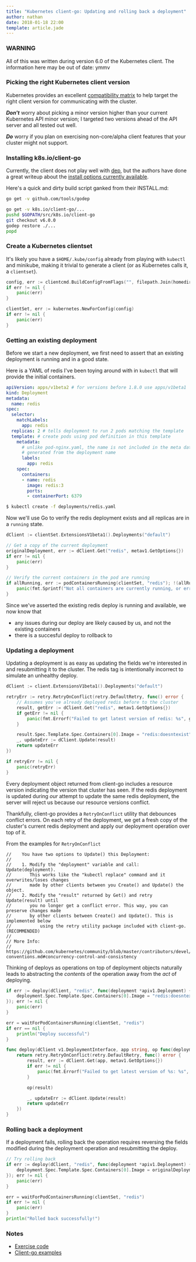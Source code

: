 ```yaml
---
title: "Kubernetes client-go: Updating and rolling back a deployment"
author: nathan
date: 2018-01-18 22:00
template: article.jade
---
```


<span class="more"></span>

### WARNING
All of this was written during version 6.0 of the Kubernetes client. The information here may be out of date: ymmv

### Picking the right Kubernetes client version

Kubernetes provides an excellent [compatibility matrix](https://github.com/kubernetes/client-go/tree/v6.0.0#compatibility-matrix) to help target the right client version for communicating with the cluster.

***Don't*** worry about picking a minor version higher than your current Kubernetes API minor version; I targeted two versions ahead of the API server and all tested out well.

***Do*** worry if you plan on exercising non-core/alpha client features that your cluster might not support.

### Installing k8s.io/client-go

Currently, the client does not play well with [dep](https://github.com/golang/dep), but the authors have done a great writeup about the [install options currently available](https://github.com/kubernetes/client-go/blob/master/INSTALL.md).

Here's a quick and dirty build script ganked from their INSTALL.md:
```bash
go get -v github.com/tools/godep

go get -v k8s.io/client-go/...
pushd $GOPATH/src/k8s.io/client-go
git checkout v6.0.0
godep restore ./...
popd
```

### Create a Kubernetes clientset

It's likely you have a `$HOME/.kube/config` already from playing with `kubectl` and minikube, making it trivial to generate a client (or as Kubernetes calls it, a `clientset`).
```go
config, err := clientcmd.BuildConfigFromFlags("", filepath.Join(homedir.HomeDir(), ".kube", "config"))
if err != nil {
    panic(err)
}

clientSet, err := kubernetes.NewForConfig(config)
if err != nil {
    panic(err)
}
```

### Getting an existing deployment

Before we start a new deployment, we first need to assert that an existing deployment is running and in a good state.

Here is a YAML of redis I've been toying around with in `kubectl` that will provide the initial containers.


```yaml
apiVersion: apps/v1beta2 # for versions before 1.8.0 use apps/v1beta1
kind: Deployment
metadata:
  name: redis
spec:
  selector:
    matchLabels:
      app: redis
  replicas: 2 # tells deployment to run 2 pods matching the template
  template: # create pods using pod definition in this template
    metadata:
      # unlike pod-nginx.yaml, the name is not included in the meta data as a unique name is
      # generated from the deployment name
      labels:
        app: redis
    spec:
      containers:
      - name: redis
        image: redis:3
        ports:
        - containerPort: 6379
```

```bash
$ kubectl create -f deployments/redis.yaml
```

Now we'll use Go to verify the redis deployment exists and all replicas are in a `running` state.

```go
dClient := clientSet.ExtensionsV1beta1().Deployments("default")

// Get a copy of the current deployment
originalDeployment, err := dClient.Get("redis", metav1.GetOptions{})
if err != nil {
    panic(err)
}

// Verify the current containers in the pod are running
if allRunning, err := podContainersRunning(clientSet, "redis"); !(allRunning && err == nil) {
    panic(fmt.Sprintf("Not all containers are currently running, or err: %s", err))
}
```

Since we've asserted the existing redis deploy is running and available, we now know that

* any issues during our deploy are likely caused by us, and not the existing containers
* there is a succesful deploy to rollback to

### Updating a deployment

Updating a deployment is as easy as updating the fields we're interested in and resubmitting it to the cluster. The redis tag is intentionally incorrect to simulate an unhealthy deploy.

```go
dClient := client.ExtensionsV1beta1().Deployments("default")

retryErr := retry.RetryOnConflict(retry.DefaultRetry, func() error {
    // Assumes you've already deployed redis before to the cluster
    result, getErr := dClient.Get("redis", metav1.GetOptions{})
    if getErr != nil {
        panic(fmt.Errorf("Failed to get latest version of redis: %s", getErr))
    }

    result.Spec.Template.Spec.Containers[0].Image = "redis:doesntexist"
    _, updateErr := dClient.Update(result)
    return updateErr
})

if retryErr != nil {
    panic(retryErr)
}
```

Every deployment object returned from client-go includes a resource version indicating the version that cluster has seen. If the redis deployment is updated during *our* attempt to update the same redis deployment, the server will reject us because our resource versions conflict.

Thankfully, client-go provides a `RetryOnConflict` utility that debounces conflict errors. On each retry of the deployment, we get a fresh copy of the cluster's current redis deployment and apply our deployment operation over top of it.

From the examples for `RetryOnConflict`
```
//    You have two options to Update() this Deployment:
//
//    1. Modify the "deployment" variable and call: Update(deployment).
//       This works like the "kubectl replace" command and it overwrites/loses changes
//       made by other clients between you Create() and Update() the object.
//    2. Modify the "result" returned by Get() and retry Update(result) until
//       you no longer get a conflict error. This way, you can preserve changes made
//       by other clients between Create() and Update(). This is implemented below
//           using the retry utility package included with client-go. (RECOMMENDED)
//
// More Info:
// https://github.com/kubernetes/community/blob/master/contributors/devel/api-conventions.md#concurrency-control-and-consistency
```

Thinking of deploys as operations on top of deployment objects naturally leads to abstracting the *contents* of the operation away from the *act* of deploying.

```go
if err := deploy(dClient, "redis", func(deployment *apiv1.Deployment) {
    deployment.Spec.Template.Spec.Containers[0].Image = "redis:doesntexist"
}); err != nil {
    panic(err)
}

err = waitForPodContainersRunning(clientSet, "redis")
if err == nil {
    println("Deploy successful")
}
```

```go
func deploy(dClient v1.DeploymentInterface, app string, op func(deployment *apiv1.Deployment)) error {
    return retry.RetryOnConflict(retry.DefaultRetry, func() error {
        result, err := dClient.Get(app, metav1.GetOptions{})
        if err != nil {
            panic(fmt.Errorf("Failed to get latest version of %s: %s", app, err))
        }

        op(result)

        _, updateErr := dClient.Update(result)
        return updateErr
    })
}
```

### Rolling back a deployment

If a deployment fails, rolling back the operation requires reversing the fields modified during the deployment operation and resubmitting the deploy.

```go
// Try rolling back
if err := deploy(dClient, "redis", func(deployment *apiv1.Deployment) {
    deployment.Spec.Template.Spec.Containers[0].Image = originalDeployment.Spec.Template.Spec.Containers[0].Image
}); err != nil {
    panic(err)
}

err = waitForPodContainersRunning(clientSet, "redis")
if err != nil {
    panic(err)
}
println("Rolled back successfully!")
```

### Notes

* [Exercise code](https://github.com/de1ux/kubernetes_exercises/blob/master/exercises/deploy.go)
* [Client-go examples](https://github.com/kubernetes/client-go/tree/v6.0.0/examples)
